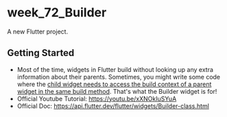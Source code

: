 # week_72_Builder

A new Flutter project.

## Getting Started

- Most of the time, widgets in Flutter build without looking up any extra information about their parents. Sometimes, you might write some code where the <u>child widget needs to access the build context of a parent widget in the same build method</u>. That's what the Builder widget is for!
- Official Youtube Tutorial: https://youtu.be/xXNOkIuSYuA
- Official Doc: https://api.flutter.dev/flutter/widgets/Builder-class.html